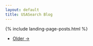 ```yaml
---
layout: default
title: USASearch Blog
---
```


<!-- begin /blog/index.md content -->
{% include landing-page-posts.html %}

<ul class="pager">
  <li class="next">
    <a href="/blog/page2">Older &rarr;</a>
  </li>
</ul>
<!-- end /blog/index.md content -->
